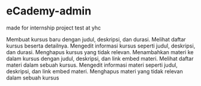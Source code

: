 # eCademy-admin
made for internship project test at yhc

Membuat kursus baru dengan judul, deskripsi, dan durasi.
Melihat daftar kursus beserta detailnya.
Mengedit informasi kursus seperti judul, deskripsi, dan durasi.
Menghapus kursus yang tidak relevan.
Menambahkan materi ke dalam kursus dengan judul, deskripsi, dan link embed materi.
Melihat daftar materi dalam sebuah kursus.
Mengedit informasi materi seperti judul, deskripsi, dan link embed materi.
Menghapus materi yang tidak relevan dalam sebuah kursus
